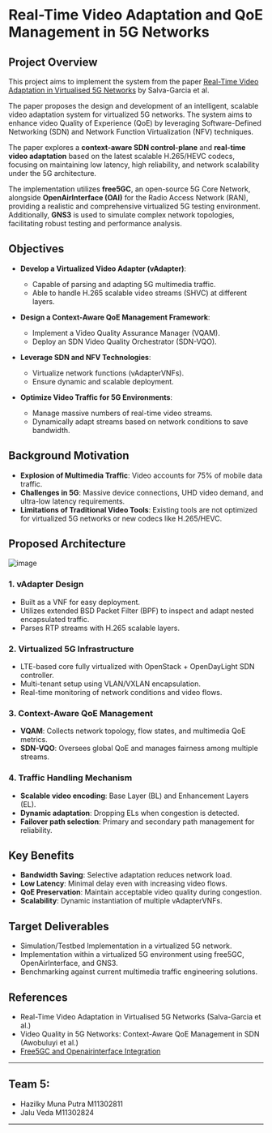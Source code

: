 # Real-Time Video Adaptation and QoE Management in 5G Networks

## Project Overview
This project aims to implement the system from the paper [Real-Time Video Adaptation in Virtualised 5G Networks](https://ieeexplore.ieee.org/document/8990815) by Salva-Garcia et al.

The paper proposes the design and development of an intelligent, scalable video adaptation system for virtualized 5G networks. The system aims to enhance video Quality of Experience (QoE) by leveraging Software-Defined Networking (SDN) and Network Function Virtualization (NFV) techniques.

The paper explores a **context-aware SDN control-plane** and **real-time video adaptation** based on the latest scalable H.265/HEVC codecs, focusing on maintaining low latency, high reliability, and network scalability under the 5G architecture.

The implementation utilizes **free5GC**, an open-source 5G Core Network, alongside **OpenAirInterface (OAI)** for the Radio Access Network (RAN), providing a realistic and comprehensive virtualized 5G testing environment. Additionally, **GNS3** is used to simulate complex network topologies, facilitating robust testing and performance analysis.

## Objectives

- **Develop a Virtualized Video Adapter (vAdapter)**:
  - Capable of parsing and adapting 5G multimedia traffic.
  - Able to handle H.265 scalable video streams (SHVC) at different layers.

- **Design a Context-Aware QoE Management Framework**:
  - Implement a Video Quality Assurance Manager (VQAM).
  - Deploy an SDN Video Quality Orchestrator (SDN-VQO).

- **Leverage SDN and NFV Technologies**:
  - Virtualize network functions (vAdapterVNFs).
  - Ensure dynamic and scalable deployment.

- **Optimize Video Traffic for 5G Environments**:
  - Manage massive numbers of real-time video streams.
  - Dynamically adapt streams based on network conditions to save bandwidth.

## Background Motivation

- **Explosion of Multimedia Traffic**: Video accounts for 75% of mobile data traffic.
- **Challenges in 5G**: Massive device connections, UHD video demand, and ultra-low latency requirements.
- **Limitations of Traditional Video Tools**: Existing tools are not optimized for virtualized 5G networks or new codecs like H.265/HEVC.

## Proposed Architecture

![image](https://github.com/user-attachments/assets/ff598e71-2ac3-4699-9ef9-04edbd257901)

### 1. vAdapter Design
- Built as a VNF for easy deployment.
- Utilizes extended BSD Packet Filter (BPF) to inspect and adapt nested encapsulated traffic.
- Parses RTP streams with H.265 scalable layers.

### 2. Virtualized 5G Infrastructure
- LTE-based core fully virtualized with OpenStack + OpenDayLight SDN controller.
- Multi-tenant setup using VLAN/VXLAN encapsulation.
- Real-time monitoring of network conditions and video flows.

### 3. Context-Aware QoE Management
- **VQAM**: Collects network topology, flow states, and multimedia QoE metrics.
- **SDN-VQO**: Oversees global QoE and manages fairness among multiple streams.

### 4. Traffic Handling Mechanism
- **Scalable video encoding**: Base Layer (BL) and Enhancement Layers (EL).
- **Dynamic adaptation**: Dropping ELs when congestion is detected.
- **Failover path selection**: Primary and secondary path management for reliability.

## Key Benefits

- **Bandwidth Saving**: Selective adaptation reduces network load.
- **Low Latency**: Minimal delay even with increasing video flows.
- **QoE Preservation**: Maintain acceptable video quality during congestion.
- **Scalability**: Dynamic instantiation of multiple vAdapterVNFs.

## Target Deliverables

- Simulation/Testbed Implementation in a virtualized 5G network.
- Implementation within a virtualized 5G environment using free5GC, OpenAirInterface, and GNS3.
- Benchmarking against current multimedia traffic engineering solutions.

## References

- Real-Time Video Adaptation in Virtualised 5G Networks (Salva-Garcia et al.)
- Video Quality in 5G Networks: Context-Aware QoE Management in SDN (Awobuluyi et al.)
- [Free5GC and Openairinterface Integration](https://hackmd.io/@Hazilkymp/S1QAH3piJx)

---

## Team 5:
- Hazilky Muna Putra M11302811
- Jalu Veda M11302824


---
